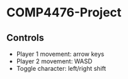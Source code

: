 ﻿# COMP4476-Project
## Controls
<ul>
  <li>Player 1 movement: arrow keys</li>
  <li>Player 2 movement: WASD</li>
  <li>Toggle character: left/right shift</li>
</ul>
